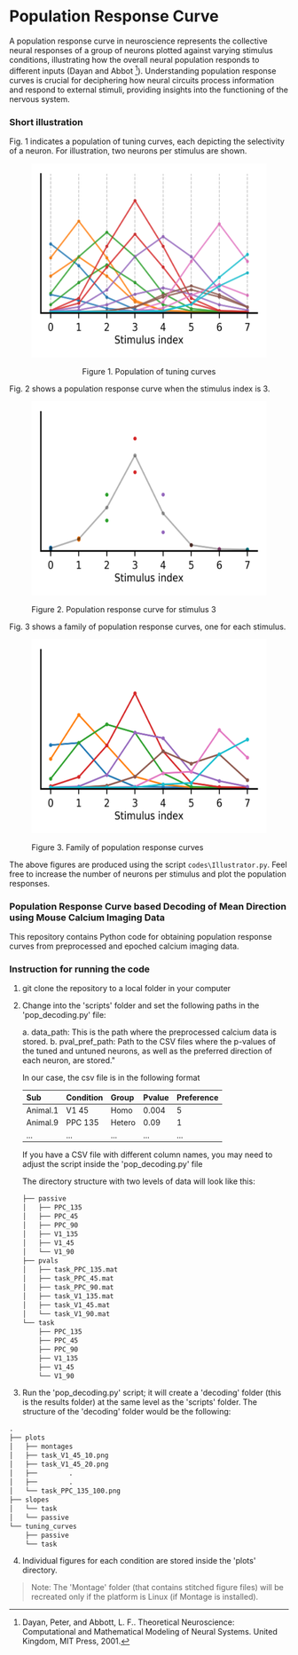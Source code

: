 # Population Response Curve

A population response curve in neuroscience represents the collective neural responses  of a group of neurons plotted against varying stimulus conditions, illustrating how the overall neural population responds to different inputs (Dayan and Abbot [^1]). Understanding population response curves is crucial for deciphering how neural circuits process information and respond to external stimuli, providing insights into the functioning of the nervous system. 

[^1]: Dayan, Peter, and Abbott, L. F.. Theoretical Neuroscience: Computational and Mathematical Modeling of Neural Systems. United Kingdom, MIT Press, 2001.

### Short illustration

Fig. 1 indicates a population of tuning curves, each depicting the selectivity of a neuron. For illustration, two neurons per stimulus are shown. 

<figure style="text-align: center;">
<p align='center'>
<img src="figs/NeuronsTuningCurves.png" width="450" height="350">
</p>
<figcaption> Figure 1. Population of tuning curves </figcaption>
</figure> 

Fig. 2 shows a population response curve when the stimulus index is 3.

<figure>
<p align='center'>
<img src="figs/Stimulus3_PopRespCur.png" width="450" height="350">
</p>
<figcaption> Figure 2. Population response curve for stimulus 3 </figcaption>
</figure>

Fig. 3 shows a family of population response curves, one for each stimulus.

<figure>
<p align='center'>
<img src="figs/All_PopRespCurs.png" width="450" height="350">
</p>
<figcaption> Figure 3. Family of population response curves </figcaption>
</figure>

The above figures are produced using the script `codes\Illustrator.py`. Feel free to increase the number of neurons per stimulus and plot the population responses.


###  Population Response Curve based Decoding of Mean Direction using Mouse Calcium Imaging Data
This repository contains Python code for obtaining population response curves from preprocessed and epoched calcium imaging data.
 

### Instruction for running the code

1. git clone the repository to a local folder in your computer

2. Change into the 'scripts' folder and set the following paths in the 	'pop_decoding.py' file:

	a. data_path: This is the path where the preprocessed calcium data is stored. 
	b. pval_pref_path: Path to the CSV files where the p-values of the tuned and untuned neurons, as well as the preferred direction of each neuron, are stored."

	In our case, the csv file is in the following format
	
	| Sub	   | Condition| Group    | Pvalue	|Preference|
	|----------|----------|----------|----------|----------|
	| Animal.1 | V1 45	  | Homo     | 0.004    | 5        |
	| Animal.9 | PPC 135  | Hetero   | 0.09     |  1       |
	| ...      | ...      | ...      | ...      | ...      |

	If you have a CSV file with different column names, you may need to adjust the script inside the 'pop_decoding.py' file

	The directory structure with two levels of data will look like this:

	```
	├── passive
	│   ├── PPC_135
	│   ├── PPC_45
	│   ├── PPC_90
	│   ├── V1_135
	│   ├── V1_45
	│   └── V1_90
	├── pvals
	│   ├── task_PPC_135.mat
	│   ├── task_PPC_45.mat
	│   ├── task_PPC_90.mat
	│   ├── task_V1_135.mat
	│   ├── task_V1_45.mat
	│   └── task_V1_90.mat
	└── task
	    ├── PPC_135
	    ├── PPC_45
	    ├── PPC_90
	    ├── V1_135
	    ├── V1_45
	    └── V1_90

	```
3. Run the 'pop_decoding.py' script; it will create a 'decoding' folder (this is the results folder) at the same level as the 'scripts' folder. The structure of the 'decoding' folder would be the following:

```
.
├── plots
│   ├── montages
│   ├── task_V1_45_10.png
│   ├── task_V1_45_20.png
│   ├──        . 
│   ├──        .  
│   └── task_PPC_135_100.png
├── slopes
│   └── task
│   └── passive
└── tuning_curves
    ├── passive
    └── task
```
4. Individual figures for each condition are stored inside the 'plots' directory.

> Note: The 'Montage' folder (that contains stitched figure files) will be recreated only if the platform is Linux (if Montage is installed).
